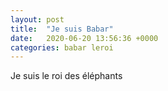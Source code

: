 ```yaml
---
layout: post
title:  "Je suis Babar"
date:   2020-06-20 13:56:36 +0000
categories: babar leroi
---
```

Je suis le roi des éléphants
